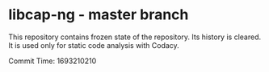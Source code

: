 # libcap-ng - master branch

This repository contains frozen state of the repository.
Its history is cleared. It is used only for static code
analysis with Codacy.

Commit Time: 1693210210